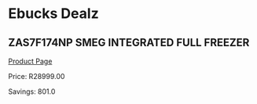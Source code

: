 
# Ebucks Dealz
## ZAS7F174NP SMEG INTEGRATED FULL FREEZER
[Product Page](https://www.ebucks.com/web/shop/productSelected.do?prodId=184273405&catId=704988430)

Price: R28999.00

Savings: 801.0


	